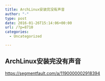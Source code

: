 ```yaml
---
title: ArchLinux安装完没有声音
author: "-"
type: post
date: 2016-01-26T15:14:06+00:00
url: /?p=8710
categories:
  - Uncategorized

---
```

## ArchLinux安装完没有声音
https://segmentfault.com/a/1190000002918394